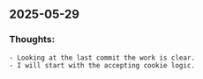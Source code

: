 ## 2025-05-29
### Thoughts:
    - Looking at the last commit the work is clear.
    - I will start with the accepting cookie logic.
